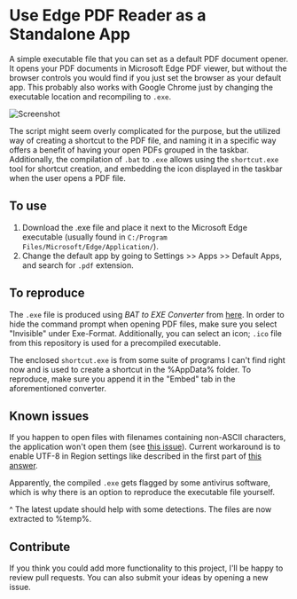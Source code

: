 # Use Edge PDF Reader as a Standalone App

A simple executable file that you can set as a default PDF document opener. It opens your PDF documents in Microsoft Edge PDF viewer, but without the browser controls you would find if you just set the browser as your default app. This probably also works with Google Chrome just by changing the executable location and recompiling to `.exe`.

![Screenshot](https://raw.githubusercontent.com/benquick123/Edge-PDF-Standalone-Reader/main/screenshot.png "Screenshot")

The script might seem overly complicated for the purpose, but the utilized way of creating a shortcut to the PDF file, and naming it in a specific way offers a benefit of having your open PDFs grouped in the taskbar. Additionally, the compilation of `.bat` to `.exe` allows using the `shortcut.exe` tool for shortcut creation, and embedding the icon displayed in the taskbar when the user opens a PDF file.

## To use

1. Download the .exe file and place it next to the Microsoft Edge executable (usually found in `C:/Program Files/Microsoft/Edge/Application/`). 
2. Change the default app by going to Settings >> Apps >> Default Apps, and search for `.pdf` extension.

## To reproduce

The `.exe` file is produced using _BAT to EXE Converter_ from [here](https://github.com/Makazzz/BatToExePortable). In order to hide the command prompt when opening PDF files, make sure you select "Invisible" under Exe-Format. Additionally, you can select an icon; `.ico` file from this repository is used for a precompiled executable.

The enclosed `shortcut.exe` is from some suite of programs I can't find right now and is used to create a shortcut in the %AppData% folder. To reproduce, make sure you append it in the "Embed" tab in the aforementioned converter.

## Known issues

If you happen to open files with filenames containing non-ASCII characters, the application won't open them (see [this issue](https://github.com/benquick123/Edge-PDF-Standalone-Reader/issues/1#issue-1501492665)). Current workaround is to enable UTF-8 in Region settings like described in the first part of [this answer](https://stackoverflow.com/a/57134096/8094700).

Apparently, the compiled `.exe` gets flagged by some antivirus software, which is why there is an option to reproduce the executable file yourself.

^ The latest update should help with some detections. The files are now extracted to %temp%.

## Contribute

If you think you could add more functionality to this project, I'll be happy to review pull requests. You can also submit your ideas by opening a new issue.
